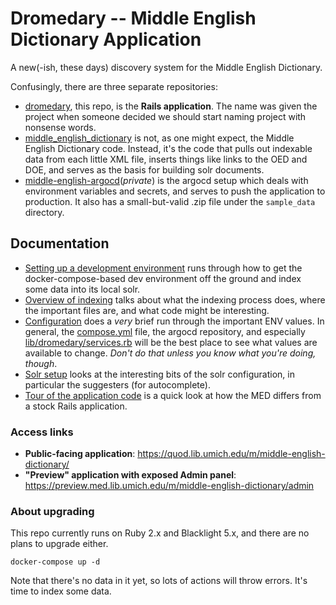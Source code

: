 # Dromedary -- Middle English Dictionary Application

A new(-ish, these days) discovery system for the Middle English Dictionary.

Confusingly, there are three separate repositories:
 * [dromedary](https://github.com/mlibrary/dromedary), this repo, is the
   **Rails application**. The name was given the project
   when someone decided we should start naming project with nonsense words.
 * [middle_english_dictionary](https://github.com/mlibrary/middle_english_dictionary) is
   not, as one might expect, the Middle English Dictionary code. Instead,
   it's the code that pulls out indexable data from each little 
   XML file, inserts things like links to the OED and DOE, and serves
   as the basis for building solr documents.
 * [middle-english-argocd](https://github.com/mlibrary/middle-english-argocd)(_private_) is the argocd setup which deals with environment
   variables and secrets, and serves to push the application to production. It also
   has a small-but-valid .zip file under the `sample_data` directory.

## Documentation
* [Setting up a development environment](docs/setting_up.md) runs through
  how to get the docker-compose-based dev environment off the ground and
  index some data into its local solr. 
* [Overview of indexing](docs/indexing.md) talks about what the indexing
  process does, where the important files are, and what code might be
  interesting.
* [Configuration](docs/configuration.md) does a _very_ brief run through
  the important ENV values. In general, the [compose.yml](compose.yml) file,
  the argocd repository, and especially [lib/dromedary/services.rb](lib/dromedary/services.rb)
  will be the best place to see what values are available to change. _Don't do that
  unless you know what you're doing, though_.
* [Solr setup](docs/solr.md) looks at the interesting bits of the
  solr configuration, in particular the suggesters (for autocomplete).
* [Tour of the application code](docs/application_code.md) is a quick look at how
  the MED differs from a stock Rails application.


### Access links
* **Public-facing application**: https://quod.lib.umich.edu/m/middle-english-dictionary/
* **"Preview" application with exposed Admin panel**: https://preview.med.lib.umich.edu/m/middle-english-dictionary/admin

### About upgrading

This repo currently runs on Ruby 2.x and Blacklight 5.x, and there are no plans
to upgrade either.

```shell
docker-compose up -d
```

Note that there's no data in it yet, so lots of actions will throw errors. It's time
to index some data.
